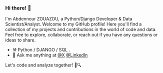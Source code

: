 ### Hi there! 👋


I'm Abdennour ZOUAZOU, a Python/Django Developer & Data Scientist/Analyst. Welcome to my GitHub profile! Here you'll find a collection of my projects and contributions in the world of code and data. Feel free to explore, collaborate, or reach out if you have any questions or ideas to share.

- ⚒️ Python / DJANGO / SQL .
- 💭 Ask me anything at [@X](https://twitter.com/zouazou) [@LinkedIn](https://www.linkedin.com/in/zouazou)



Let's code and analyze together! 🐍🔍







